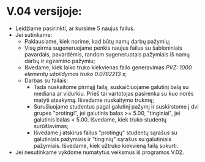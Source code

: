 # V.04 versijoje:
* Leidžiame pasirinkti, ar kursime 5 naujus failus.
* Jei sutinkame:
  * Paklausiame, kiek norime, kad būtų namų darbų pažymių;
  * Visų pirma sugeneruojame penkis naujus failus su šabloniniais pavardais, pavardėmis, random sugeneruotais pažymiais iš namų darbų ir egzamino pažymiu;
  * Išvedame, kiek laiko truko kiekvienas failo generavimas *PVZ: 1000 elementų užpildymas truko 0.0782213 s*;
  * Darbas su failais:
    * Tada nuskaitome pirmąjį failą, suskaičiuojame galutinį balą su mediana ar vidurkiu. Prieš tai vartotojas pasirenka su kuo norės matyti atsakymą. Išvedame nuskaitymo trukmę;
    * Surušiuojame studentus pagal galutinį pažymį ir suskirstome į dvi grupes "protingi", jei galutinis balas >= 5.00, "tinginiai", jei galutinis balas < 5.00. Išvedame, kiek truko studentų surūšiavimas;
    * Išvedame į atskirus failus "protingų" studentų sąrašus su galutiniais pažymiais ir "tinginių" sąrašus su galutiniais pažymiais. Išvedame, kiek užtruko kiekvieną failą sukurti.
* Jei nesutinkame vykdome numatytus veiksmus iš programos V.02. 


